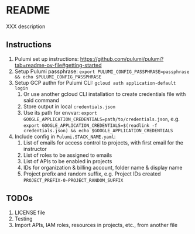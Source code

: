 # README
XXX description

## Instructions
1. Pulumi set up instructions: https://github.com/pulumi/pulumi?tab=readme-ov-file#getting-started
1. Setup Pulumi passphrase: `export PULUMI_CONFIG_PASSPHRASE=passphrase && echo $PULUMI_CONFIG_PASSPHRASE`
1. Setup GCP authn for Pulumi CLI: `gcloud auth application-default login`
    1. Or use another gcloud CLI installation to create credentials file with said command
    1. Store output in local `credentials.json`
    1. Use its path for envvar: `export GOOGLE_APPLICATION_CREDENTIALS=path/to/credentials.json`, e.g. `export GOOGLE_APPLICATION_CREDENTIALS=$(readlink -f credentials.json) && echo $GOOGLE_APPLICATION_CREDENTIALS`
1. Include config in `Pulumi.STACK_NAME.yaml`:
    1. List of emails for access control to projects, with first email for the instructor
    1. List of roles to be assigned to emails
    1. List of APIs to be enabled in projects
    1. IDs for organization & billing account, folder name & display name
    1. Project prefix and random suffix, e.g. Project IDs created `PROJECT_PREFIX-0-PROJECT_RANDOM_SUFFIX`

## TODOs
1. LICENSE file
1. Testing
1. Import APIs, IAM roles, resources in projects, etc., from another file
